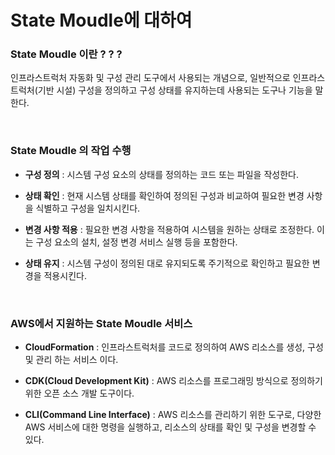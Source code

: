 # **State Moudle에 대하여**

### **State Moudle 이란 ? ? ?**

인프라스트럭처 자동화 및 구성 관리 도구에서 사용되는 개념으로, 일반적으로 인프라스트럭처(기반 시설) 구성을 정의하고 구성 상태를 유지하는데 사용되는 도구나 기능을 말한다.

<br>

### **State Moudle 의 작업 수행**

- **구성 정의** : 시스템 구성 요소의 상태를 정의하는 코드 또는 파일을 작성한다.

- **상태 확인** : 현재 시스템 상태를 확인하여 정의된 구성과 비교하여 필요한 변경 사항을 식별하고 구성을 일치시킨다.

- **변경 사항 적용** : 필요한 변경 사항을 적용하여 시스템을 원하는 상태로 조정한다. 이는 구성 요소의 설치, 설정 변경 서비스 실행 등을 포함한다.

- **상태 유지** : 시스템 구성이 정의된 대로 유지되도록 주기적으로 확인하고 필요한 변경을 적용시킨다.

<br>

### **AWS에서 지원하는  State Moudle 서비스**
- **CloudFormation** : 인프라스트럭처를 코드로 정의하여 AWS 리소스를 생성, 구성 및 관리 하는 서비스 이다.

- **CDK(Cloud Development Kit)** : AWS 리소스를 프로그래밍 방식으로 정의하기 위한 오픈 소스 개발 도구이다.

- **CLI(Command Line Interface)** : AWS 리소스를 관리하기 위한 도구로, 다양한 AWS 서비스에 대한 명령을 실행하고, 리소스의 상태를 확인 및 구성을 변경할 수 있다.